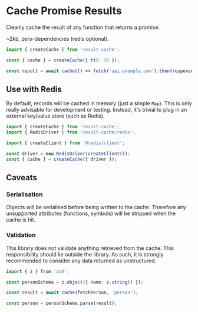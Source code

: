 # Cache Promise Results

Cleanly cache the result of any function that returns a promise.

~2kb, zero-dependencies (redis optional).

```ts
import { createCache } from 'result-cache';

const { cache } = createCache({ ttl: 30 });

const result = await cache(() => fetch('api.example.com').then(response => response.json()), 'results');

```

## Use with Redis

By default, records will be cached in memory (just a simple `Map`). This is only really advisable for development or testing. Instead, it's trivial to plug in an external key/value store (such as Redis).

```ts
import { createCache } from 'result-cache';
import { RedisDriver } from 'result-cache/redis';

import { createClient } from '@redis/client';

const driver = new RedisDriver(createClient());
const { cache } = createCache({ driver });
```

## Caveats

### Serialisation

Objects will be serialised before being written to the cache. Therefore any unsupported attributes (functions, symbols) will be stripped when the cache is hit.

### Validation

This library does not validate anything retrieved from the cache. This responsibility should lie outside the library. As such, it is strongly recommended to consider any data returned as unstructured.

```ts
import { z } from 'zod';

const personSchema = z.object({ name: z.string() });

const result = await cache(fetchPerson, 'person');

const person = personSchema.parse(result);
```

